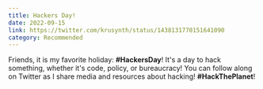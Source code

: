 ```yaml
---
title: Hackers Day!
date: 2022-09-15
link: https://twitter.com/krusynth/status/1438131770151641090
category: Recommended
---
```

Friends, it is my favorite holiday: **#HackersDay**! It's a day to hack something, whether it's code, policy, or bureaucracy! You can follow along on Twitter as I share media and resources about hacking! **#HackThePlanet**!

